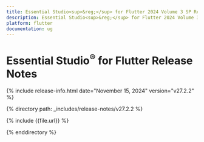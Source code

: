 ```yaml
---
title: Essential Studio<sup>&reg;</sup> for Flutter 2024 Volume 3 SP Release Release Notes  
description: Essential Studio<sup>&reg;</sup> for Flutter 2024 Volume 3 SP Release Release Notes  
platform: flutter
documentation: ug
---
```


# Essential Studio<sup>&reg;</sup> for Flutter Release Notes  

{% include release-info.html date="November 15, 2024" version="v27.2.2" %} 

{% directory path: _includes/release-notes/v27.2.2 %}

{% include {{file.url}} %}

{% enddirectory %}